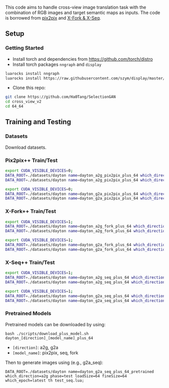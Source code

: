 This code aims to handle cross-view image translation task with the combination of RGB images and target semantic maps as inputs.
The code is borrowed from [pix2pix](https://github.com/phillipi/pix2pix) and [X-Fork & X-Seq](https://github.com/kregmi/cross-view-image-synthesis). 

## Setup

### Getting Started
- Install torch and dependencies from https://github.com/torch/distro
- Install torch packages `nngraph` and `display`
```bash
luarocks install nngraph
luarocks install https://raw.githubusercontent.com/szym/display/master/display-scm-0.rockspec
```
- Clone this repo:
```bash
git clone https://github.com/Ha0Tang/SelectionGAN
cd cross_view_v2
cd 64_64
```

## Training and Testing
### Datasets
Download datasets.

### Pix2pix++ Train/Test
```bash
export CUDA_VISIBLE_DEVICES=0;
DATA_ROOT=./datasets/dayton name=dayton_a2g_pix2pix_plus_64 which_direction=g2a phase=train loadSize=64 fineSize=64 niter=100 th train_pix2pix.lua;
DATA_ROOT=./datasets/dayton name=dayton_a2g_pix2pix_plus_64 which_direction=g2a phase=test loadSize=64 fineSize=64 which_epoch=100 th test_pix2pix.lua;

export CUDA_VISIBLE_DEVICES=0;
DATA_ROOT=./datasets/dayton name=dayton_g2a_pix2pix_plus_64 which_direction=a2g phase=train loadSize=64 fineSize=64 niter=100 th train_pix2pix.lua;
DATA_ROOT=./datasets/dayton name=dayton_g2a_pix2pix_plus_64 which_direction=a2g phase=test loadSize=64 fineSize=64 which_epoch=100 th test_pix2pix.lua;
```

### X-Fork++ Train/Test
```bash
export CUDA_VISIBLE_DEVICES=1;
DATA_ROOT=./datasets/dayton name=dayton_a2g_fork_plus_64 which_direction=g2a phase=train loadSize=64 fineSize=64 niter=100 th train_fork.lua;
DATA_ROOT=./datasets/dayton name=dayton_a2g_fork_plus_64 which_direction=g2a phase=test loadSize=64 fineSize=64 which_epoch=100 th test_fork.lua;

export CUDA_VISIBLE_DEVICES=1;
DATA_ROOT=./datasets/dayton name=dayton_g2a_fork_plus_64 which_direction=a2g phase=train loadSize=64 fineSize=64 niter=100 th train_fork.lua;
DATA_ROOT=./datasets/dayton name=dayton_g2a_fork_plus_64 which_direction=a2g phase=test loadSize=64 fineSize=64 which_epoch=100 th test_fork.lua;

```

### X-Seq++ Train/Test
```bash
export CUDA_VISIBLE_DEVICES=1;
DATA_ROOT=./datasets/dayton name=dayton_a2g_seq_plus_64 which_direction=g2a phase=train loadSize=64 fineSize=64 niter=100 th train_seq.lua;
DATA_ROOT=./datasets/dayton name=dayton_a2g_seq_plus_64 which_direction=g2a phase=test loadSize=64 fineSize=64 which_epoch=100 th test_seq.lua;

export CUDA_VISIBLE_DEVICES=1;
DATA_ROOT=./datasets/dayton name=dayton_g2a_seq_plus_64 which_direction=a2g phase=train loadSize=64 fineSize=64 niter=100 th train_seq.lua;
DATA_ROOT=./datasets/dayton name=dayton_g2a_seq_plus_64 which_direction=a2g phase=test loadSize=64 fineSize=64 which_epoch=100 th test_seq.lua;

```

### Pretrained Models
Pretrained models can be downloaded by using:
```
bash ./scripts/download_plus_model.sh dayton_[direction]_[model_name]_plus_64
```
- `[direction]`: a2g, g2a
- `[model_name]`: pix2pix, seq, fork

Then to generate images using (e.g., g2a_seq):
```
DATA_ROOT=./datasets/dayton name=dayton_g2a_seq_plus_64_pretrained which_direction=a2g phase=test loadSize=64 fineSize=64 which_epoch=latest th test_seq.lua;
```
